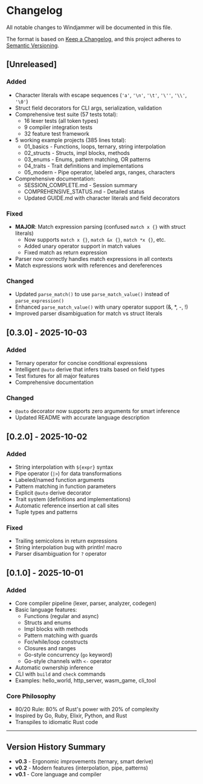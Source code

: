 # Changelog

All notable changes to Windjammer will be documented in this file.

The format is based on [Keep a Changelog](https://keepachangelog.com/en/1.0.0/),
and this project adheres to [Semantic Versioning](https://semver.org/spec/v2.0.0.html).

## [Unreleased]

### Added
- Character literals with escape sequences (`'a'`, `'\n'`, `'\t'`, `'\''`, `'\\'`, `'\0'`)
- Struct field decorators for CLI args, serialization, validation
- Comprehensive test suite (57 tests total):
  - 16 lexer tests (all token types)
  - 9 compiler integration tests
  - 32 feature test framework
- 5 working example projects (385 lines total):
  - 01_basics - Functions, loops, ternary, string interpolation
  - 02_structs - Structs, impl blocks, methods
  - 03_enums - Enums, pattern matching, OR patterns
  - 04_traits - Trait definitions and implementations
  - 05_modern - Pipe operator, labeled args, ranges, characters
- Comprehensive documentation:
  - SESSION_COMPLETE.md - Session summary
  - COMPREHENSIVE_STATUS.md - Detailed status
  - Updated GUIDE.md with character literals and field decorators

### Fixed
- **MAJOR**: Match expression parsing (confused `match x {}` with struct literals)
  - Now supports `match x {}`, `match &x {}`, `match *x {}`, etc.
  - Added unary operator support in match values
  - Fixed match as return expression
- Parser now correctly handles match expressions in all contexts
- Match expressions work with references and dereferences

### Changed
- Updated `parse_match()` to use `parse_match_value()` instead of `parse_expression()`
- Enhanced `parse_match_value()` with unary operator support (&, *, -, !)
- Improved parser disambiguation for match vs struct literals

## [0.3.0] - 2025-10-03

### Added
- Ternary operator for concise conditional expressions
- Intelligent `@auto` derive that infers traits based on field types
- Test fixtures for all major features
- Comprehensive documentation

### Changed
- `@auto` decorator now supports zero arguments for smart inference
- Updated README with accurate language description

## [0.2.0] - 2025-10-02

### Added
- String interpolation with `${expr}` syntax
- Pipe operator (`|>`) for data transformations
- Labeled/named function arguments
- Pattern matching in function parameters
- Explicit `@auto` derive decorator
- Trait system (definitions and implementations)
- Automatic reference insertion at call sites
- Tuple types and patterns

### Fixed
- Trailing semicolons in return expressions
- String interpolation bug with println! macro
- Parser disambiguation for `?` operator

## [0.1.0] - 2025-10-01

### Added
- Core compiler pipeline (lexer, parser, analyzer, codegen)
- Basic language features:
  - Functions (regular and async)
  - Structs and enums
  - Impl blocks with methods
  - Pattern matching with guards
  - For/while/loop constructs
  - Closures and ranges
  - Go-style concurrency (`go` keyword)
  - Go-style channels with `<-` operator
- Automatic ownership inference
- CLI with `build` and `check` commands
- Examples: hello_world, http_server, wasm_game, cli_tool

### Core Philosophy
- 80/20 Rule: 80% of Rust's power with 20% of complexity
- Inspired by Go, Ruby, Elixir, Python, and Rust
- Transpiles to idiomatic Rust code

---

## Version History Summary

- **v0.3** - Ergonomic improvements (ternary, smart derive)
- **v0.2** - Modern features (interpolation, pipe, patterns)
- **v0.1** - Core language and compiler

